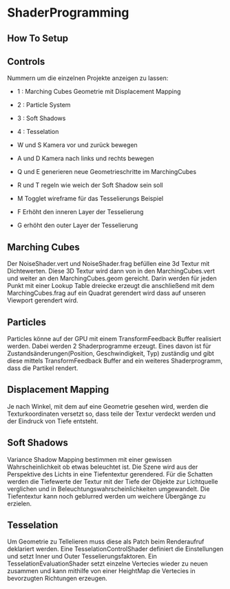 # ShaderProgramming

## How To Setup

## Controls 
Nummern um die einzelnen Projekte anzeigen zu lassen:
- 1 : Marching Cubes Geometrie mit Displacement Mapping
- 2 : Particle System
- 3 : Soft Shadows
- 4 : Tesselation


- W und S Kamera vor und zurück bewegen
- A und D Kamera nach links und rechts bewegen
- Q und E generieren neue Geometrieschritte im MarchingCubes
- R und T regeln wie weich der Soft Shadow sein soll
- M Togglet wireframe für das Tesselierungs Beispiel
- F Erhöht den inneren Layer der Tesselierung
- G erhöht den outer Layer der Tesselierung


## Marching Cubes
Der NoiseShader.vert und NoiseShader.frag befüllen eine 3d Textur mit Dichtewerten. Diese 3D Textur wird dann von in den MarchingCubes.vert und weiter an den MarchingCubes.geom gereicht. Darin werden für jeden Punkt mit einer Lookup Table dreiecke erzeugt die anschließend mit dem MarchingCubes.frag auf ein Quadrat gerendert wird dass auf unseren Viewport gerendert wird.

## Particles 
Particles könne auf der GPU mit einem TransformFeedback Buffer realisiert werden. Dabei werden 2 Shaderprogramme erzeugt. Eines davon ist für Zustandsänderungen(Position, Geschwindigkeit, Typ) zuständig und gibt diese mittels TransformFeedback Buffer and ein weiteres Shaderprogramm, dass die Partikel rendert.

## Displacement Mapping
Je nach Winkel, mit dem auf eine Geometrie gesehen wird, werden die Texturkoordinaten versetzt so, dass teile der Textur verdeckt werden und der Eindruck von Tiefe entsteht.

## Soft Shadows 
Variance Shadow Mapping bestimmen mit einer gewissen Wahrscheinlichkeit ob etwas beleuchtet ist. Die Szene wird aus der Perspektive des Lichts in eine Tiefentextur gerendered. Für die Schatten werden die Tiefewerte der Textur mit der Tiefe der Objekte zur Lichtquelle verglichen und in Beleuchtungswahrscheinlichkeiten umgewandelt. Die Tiefentextur kann noch geblurred werden um weichere Übergänge zu erzielen. 

## Tesselation
Um Geometrie zu Tellelieren muss diese als Patch beim Renderaufruf deklariert werden. Eine TesselationControlShader definiert die Einstellungen und setzt Inner und Outer Tesselierungsfaktoren. Ein TesselationEvaluationShader setzt einzelne Vertecies wieder zu neuen zusammen und kann mithilfe von einer HeightMap die Vertecies in bevorzugten Richtungen erzeugen. 
